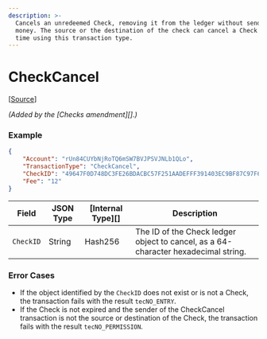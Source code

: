 ```yaml
---
description: >-
  Cancels an unredeemed Check, removing it from the ledger without sending any
  money. The source or the destination of the check can cancel a Check at any
  time using this transaction type.
---
```


# CheckCancel

\[[Source](https://github.com/Xahau/xahaud/blob/dev/src/ripple/app/tx/impl/URIToken.cpp)]

_(Added by the \[Checks amendment]\[].)_

### Example

```json
{
    "Account": "rUn84CUYbNjRoTQ6mSW7BVJPSVJNLb1QLo",
    "TransactionType": "CheckCancel",
    "CheckID": "49647F0D748DC3FE26BDACBC57F251AADEFFF391403EC9BF87C97F67E9977FB0",
    "Fee": "12"
}
```

| Field     | JSON Type | \[Internal Type]\[] | Description                                                                        |
| --------- | --------- | ------------------- | ---------------------------------------------------------------------------------- |
| `CheckID` | String    | Hash256             | The ID of the Check ledger object to cancel, as a 64-character hexadecimal string. |

### Error Cases

* If the object identified by the `CheckID` does not exist or is not a Check, the transaction fails with the result `tecNO_ENTRY`.
* If the Check is not expired and the sender of the CheckCancel transaction is not the source or destination of the Check, the transaction fails with the result `tecNO_PERMISSION`.
